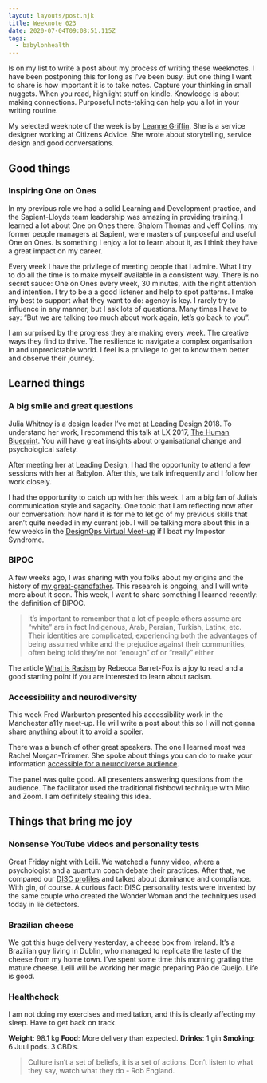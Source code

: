 ```yaml
---
layout: layouts/post.njk
title: Weeknote 023
date: 2020-07-04T09:08:51.115Z
tags:
  - babylonhealth
---
```

Is on my list to write a post about my process of writing these weeknotes. I have been postponing this for long as I’ve been busy. But one thing I want to share is how important it is to take notes. Capture your thinking in small nuggets. When you read, highlight stuff on kindle. Knowledge is about making connections. Purposeful note-taking can help you a lot in your writing routine.

My selected weeknote of the week is by [Leanne Griffin](https://medium.com/@leanne.m.griffin/weeknotes-1-5-june-6ea9ea418dae). She is a service designer working at Citizens Advice. She wrote about storytelling, service design and good conversations.

## Good things

### Inspiring One on Ones

In my previous role we had a solid Learning and Development practice, and the Sapient-Lloyds team leadership was amazing in providing training. I learned a lot about One on Ones there. Shalom Thomas and Jeff Collins, my former people managers at Sapient, were masters of purposeful and useful One on Ones. Is something I enjoy a lot to learn about it, as I think they have a great impact on my career. 

Every week I have the privilege of meeting people that I admire. What I try to do all the time is to make myself available in a consistent way. There is no secret sauce: One on Ones every week, 30 minutes, with the right attention and intention. I try to be a a good listener and help to spot patterns. I make my best to support what they want to do: agency is key. I rarely try to influence in any manner, but I ask lots of questions. Many times I have to say: “But we are talking too much about work again, let’s go back to you”.

I am surprised by the progress they are making every week. The creative ways they find to thrive. The resilience to navigate a complex organisation in and unpredictable world. I feel is a privilege to get to know them better and observe their journey. 


## Learned things

 
### A big smile and great questions
Julia Whitney is a design leader I’ve met at Leading Design 2018. To understand her work, I  recommend this talk at LX 2017, [The Human Blueprint](https://vimeo.com/215141773). You will have great insights about organisational change and psychological safety.

After meeting her at Leading Design, I had the opportunity to attend a few sessions with her at Babylon. After this, we talk infrequently and I follow her work closely. 

I had the opportunity to catch up with her this week. I am a big fan of Julia’s communication style and sagacity. One topic that I am reflecting now after our conversation: how hard it is for me to let go of my previous skills that aren’t quite needed in my current job. I will be talking more about this in a few weeks in the [DesignOps Virtual Meet-up](https://www.eventbrite.co.uk/e/designops-virtual-meet-up-with-bt-capital-one-tickets-108683798166) if I beat my Impostor Syndrome.

### BIPOC

A few weeks ago, I was sharing with you folks about my origins and the history of [my great-grandfather](https://danielsouza.org/posts/weeknote_19/#heading-getting-to-know-about-my-origins). This research is ongoing, and I will write more about it soon. This week, I want to share something I learned recently: the definition of BIPOC.

> It’s important to remember that a lot of people others assume are “white” are in fact Indigenous, Arab, Persian, Turkish, Latinx, etc. Their identities are complicated, experiencing both the advantages of being assumed white and the prejudice against their communities, often being told they’re not “enough” of or “really” either

The article [What is Racism](https://anygoodthing.com/2020/06/14/what-is-racism/) by Rebecca Barret-Fox is a joy to read and a good starting point if you are interested to learn about racism. 

### Accessibility and neurodiversity

This week Fred Warburton presented his accessibility work in the Manchester a11y meet-up. He will write a post about this so I will not gonna share anything about it to avoid a spoiler.

There was a bunch of other great speakers. The one I learned most was Rachel Morgan-Trimmer. She spoke about things you can do to make your information [accessible for a neurodiverse audience](https://www.youtube.com/watch?v=7Tt_-gtUCgo&feature=youtu.be&t=1286/).

The panel was quite good. All presenters answering questions from the audience. The facilitator used the traditional fishbowl technique with Miro and Zoom. I am definitely stealing this idea. 

## Things that bring me joy

### Nonsense YouTube videos and personality tests

Great Friday night with Leili. We watched a funny video, where a psychologist and a quantum coach debate their practices. After that, we compared our [DISC profiles](https://www.123test.com/disc-personality-test/) and talked about dominance and compliance. With gin, of course. A curious fact: DISC personality tests were invented by the same couple who created the Wonder Woman and the techniques used today in lie detectors. 

### Brazilian cheese

We got this huge delivery yesterday, a cheese box from Ireland. It’s a Brazilian guy living in Dublin, who managed to replicate the taste of the cheese from my home town. I’ve spent some time this morning grating the mature cheese. Leili will be working her magic preparing Pão de Queijo. Life is good. 

### Healthcheck

I am not doing my exercises and meditation, and this is clearly affecting my sleep. Have to get back on track.

**Weight**: 98.1 kg
**Food**: More delivery than expected.
**Drinks**: 1 gin
**Smoking**: 6 Juul pods. 3 CBD’s.

>Culture isn’t a set of beliefs, it is a set of actions. Don’t listen to what they say, watch what they do - Rob England.